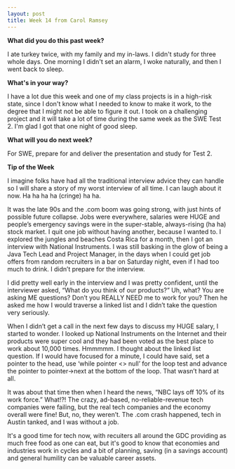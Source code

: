```yaml
---
layout: post
title: Week 14 from Carol Ramsey
---
```


**What did you do this past week?**   

I ate turkey twice, with my family and my in-laws. I didn't study for three whole days. One morning I didn't set an alarm, I woke naturally, and then I went back to sleep. 

**What's in your way?**   

I have a lot due this week and one of my class projects is in a high-risk state, since I don't know what I needed to know to make it work, to the degree that I might not be able to figure it out. I took on a challenging project and it will take a lot of time during the same week as the SWE Test 2. I'm glad I got that one night of good sleep. 

**What will you do next week?**    

For SWE, prepare for and deliver the presentation and study for Test 2. 

**Tip of the Week**  

I imagine folks have had all the traditional interview advice they can handle so I will share a story of my worst interview of all time. I can laugh about it now. Ha ha ha ha (cringe) ha ha.   

It was the late 90s and the .com boom was going strong, with just hints of possible future collapse. Jobs were everywhere, salaries were HUGE and people’s emergency savings were in the super-stable, always-rising (ha ha) stock market. I quit one job without having another, because I wanted to. I explored the jungles and beaches Costa Rica for a month, then I got an interview with National Instruments. I was still basking in the glow of being a Java Tech Lead and Project Manager, in the days when I could get job offers from random recruiters in a bar on Saturday night, even if I had too much to drink. I didn’t prepare for the interview. 

I did pretty well early in the interview and I was pretty confident, until the interviewer asked, “What do you think of our products?” Uh, what? You are asking ME questions? Don’t you REALLY NEED me to work for you? Then he asked me how I would traverse a linked list and I didn’t take the question very seriously.   

When I didn’t get a call in the next few days to discuss my HUGE salary, I started to wonder. I looked up National Instruments on the Internet and their products were super cool and they had been voted as the best place to work about 10,000 times. Hmmmmm. I thought about the linked list question. If I would have focused for a minute, I could have said, set a pointer to the head, use ‘while pointer <> null’ for the loop test and advance the pointer to pointer->next at the bottom of the loop. That wasn’t hard at all. 

It was about that time then when I heard the news, “NBC lays off 10% of its work force.”   What!?! The crazy, ad-based, no-reliable-revenue tech companies were failing, but the real tech companies and the economy overall were fine! But, no, they weren’t. The .com crash happened, tech in Austin tanked, and I was without a job. 

It's a good time for tech now, with recuiters all around the GDC providing as much free food as one can eat, but it's good to know that economies and industries work in cycles and a bit of planning, saving (in a savings account) and general humility can be valuable career assets. 
